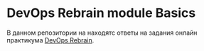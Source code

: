 # DevOps Rebrain module Basics

В данном репозитории на находятс ответы на задания онлайн практикума [DevOps Rebrain](https://rebrainme.com/devops/).
